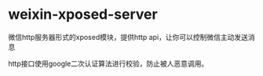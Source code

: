 # weixin-xposed-server
微信http服务器形式的xposed模块，提供http api，让你可以控制微信主动发送消息

http接口使用google二次认证算法进行校验，防止被人恶意调用。
